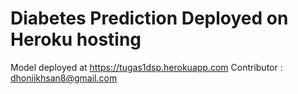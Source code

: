 # Diabetes Prediction Deployed on Heroku hosting

Model deployed at https://tugas1dsp.herokuapp.com
Contributor : dhoniikhsan8@gmail.com
